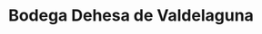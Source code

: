 ---
title: "Bodega Dehesa de Valdelaguna"
url: /pesquera-de-duero/bodega-dehesa-de-valdelaguna/
shop: vino
---